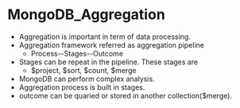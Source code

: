 # MongoDB_Aggregation
- Aggregation is important in term of data processing.
- Aggregation framework referred as aggregation pipeline
  - Process--Stages--Outcome
- Stages can be repeat in the pipeline. These stages are
  - $project, $sort, $count, $merge
- MongoDB can perform complex analysis.
- Aggregation process is built in stages.
- outcome can be quaried or stored in another collection($merge).
